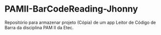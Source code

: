 # PAMII-BarCodeReading-Jhonny
Repositório para armazenar projeto (Cópia) de um app Leitor de Código de Barra da disciplina PAM II da Etec.
